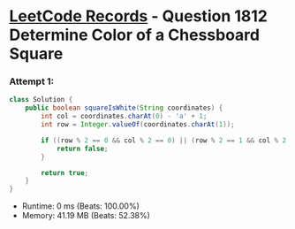 # [LeetCode Records](../../README.md) - Question 1812 Determine Color of a Chessboard Square

### Attempt 1: 
```java
class Solution {
    public boolean squareIsWhite(String coordinates) {
        int col = coordinates.charAt(0) - 'a' + 1;
        int row = Integer.valueOf(coordinates.charAt(1));

        if ((row % 2 == 0 && col % 2 == 0) || (row % 2 == 1 && col % 2 == 1)) {
            return false;
        }

        return true;
    }
}
```
- Runtime: 0 ms (Beats: 100.00%)
- Memory: 41.19 MB (Beats: 52.38%)

<br>
